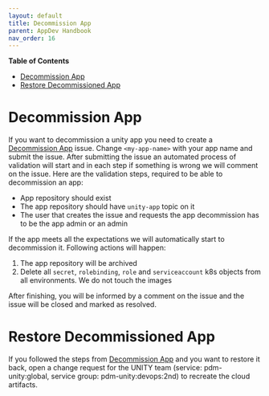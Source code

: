 ```yaml
---
layout: default
title: Decommission App
parent: AppDev Handbook
nav_order: 16
---
```


**Table of Contents**

<!-- START doctoc generated TOC please keep comment here to allow auto update -->
<!-- DON'T EDIT THIS SECTION, INSTEAD RE-RUN doctoc TO UPDATE -->

- [Decommission App](#decommission-app)
- [Restore Decommissioned App](#restore-decommissioned-app)

<!-- END doctoc generated TOC please keep comment here to allow auto update -->

# Decommission App

If you want to decommission a unity app you need to create a [Decommission App][Decommission App] issue.
Change `<my-app-name>` with your app name and submit the issue.
After submitting the issue an automated process of validation will start and in each step if something is wrong we will comment on the issue.
Here are the validation steps, required to be able to decommission an app:
* App repository should exist
* The app repository should have `unity-app` topic on it
* The user that creates the issue and requests the app decommission has to be the app admin or an admin

If the app meets all the expectations we will automatically start to decommission it. Following actions will happen:
1. The app repository will be archived
2. Delete all `secret`, `rolebinding`, `role` and `serviceaccount`  k8s objects from all environments. We do not touch the images

After finishing, you will be informed by a comment on the issue and the issue will be closed and marked as resolved.

# Restore Decommissioned App

If you followed the steps from [Decommission App](#decommission-app) and you want to restore it back, open a change request for the UNITY team (service: pdm-unity:global, service group: pdm-unity:devops:2nd) to recreate the cloud artifacts.

[Decommission App]: https://atc-github.azure.cloud.bmw/UNITY/unity/issues/new?assignees=&labels=decommission+app%2C+waiting+for+review&template=decommission-app.md&title=Decommission+UNITY+App
